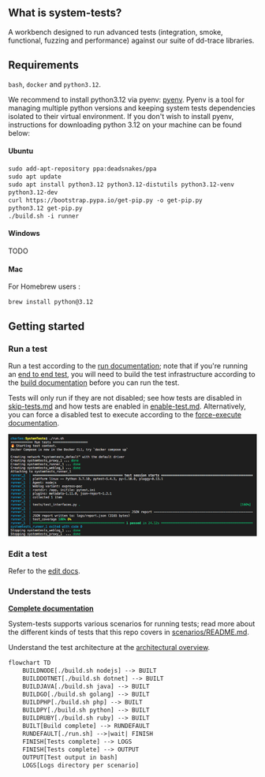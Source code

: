 ## What is system-tests?

A workbench designed to run advanced tests (integration, smoke, functional, fuzzing and performance) against our suite of dd-trace libraries.

## Requirements

`bash`, `docker` and `python3.12`.

We recommend to install python3.12 via pyenv: [pyenv](https://github.com/pyenv/pyenv#getting-pyenv). Pyenv is a tool for managing multiple python versions and keeping system tests dependencies isolated to their virtual environment. If you don't wish to install pyenv, instructions for downloading python 3.12 on your machine can be found below:

#### Ubuntu

```
sudo add-apt-repository ppa:deadsnakes/ppa
sudo apt update
sudo apt install python3.12 python3.12-distutils python3.12-venv python3.12-dev
curl https://bootstrap.pypa.io/get-pip.py -o get-pip.py
python3.12 get-pip.py
./build.sh -i runner
```

#### Windows

TODO

#### Mac

For Homebrew users :

```
brew install python@3.12
```

## Getting started

### Run a test

Run a test according to the [run documentation](docs/execute/run.md); note that if you're running an [end to end test](docs/scenarios/README.md#end-to-end-scenarios), you will need to build the test infrastructure according to the [build documentation](docs/execute/build.md) before you can run the test.

Tests will only run if they are not disabled; see how tests are disabled in [skip-tests.md](docs/edit/skip-tests.md) and how tests are enabled in [enable-test.md](docs/edit/enable-test.md). Alternatively, you can force a disabled test to execute according to the [force-execute documentation](docs/execute/force-execute.md).

![Output on success](./utils/assets/output.png?raw=true)

### Edit a test

Refer to the [edit docs](docs/edit/README.md).

### Understand the tests

**[Complete documentation](https://github.com/DataDog/system-tests/blob/main/docs)**

System-tests supports various scenarios for running tests; read more about the different kinds of tests that this repo covers in [scenarios/README.md](docs/scenarios/README.md).

Understand the test architecture at the [architectural overview](https://github.com/DataDog/system-tests/blob/main/docs/architecture/overview.md).

```mermaid
flowchart TD
    BUILDNODE[./build.sh nodejs] --> BUILT
    BUILDDOTNET[./build.sh dotnet] --> BUILT
    BUILDJAVA[./build.sh java] --> BUILT
    BUILDGO[./build.sh golang] --> BUILT
    BUILDPHP[./build.sh php] --> BUILT
    BUILDPY[./build.sh python] --> BUILT
    BUILDRUBY[./build.sh ruby] --> BUILT
    BUILT[Build complete] --> RUNDEFAULT
    RUNDEFAULT[./run.sh] -->|wait| FINISH
    FINISH[Tests complete] --> LOGS
    FINISH[Tests complete] --> OUTPUT
    OUTPUT[Test output in bash]
    LOGS[Logs directory per scenario]
```
